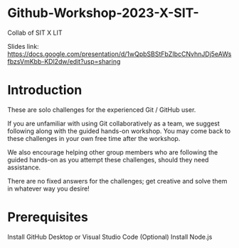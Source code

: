 # Github-Workshop-2023-X-SIT-
Collab of SIT X LIT

Slides link: https://docs.google.com/presentation/d/1wQpbSBStFbZIbcCNvhnJDj5eAWsfbzsVmKbb-KDl2dw/edit?usp=sharing

# Introduction
These are solo challenges for the experienced Git / GitHub user.

If you are unfamiliar with using Git collaboratively as a team, we suggest following along with the guided hands-on workshop. You may come back to these challenges in your own free time after the workshop.

We also encourage helping other group members who are following the guided hands-on as you attempt these challenges, should they need assistance.

There are no fixed answers for the challenges; get creative and solve them in whatever way you desire!

# Prerequisites
Install GitHub Desktop or Visual Studio Code
(Optional) Install Node.js
